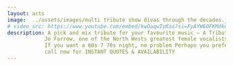 ```yaml
---
layout: acts
image:  ../assets/images/multi tribute show divas through the decades.jpg
# video_src: https://www.youtube.com/embed/kwOaqwIyKas?si=FyAYW6OFKMdkuAjb
description: A pick and mix tribute for your favourite music – A Tribute to the 60s, 70s, 80s, 90s or Noughties. Pick two decades of your choice, music from memory lane, songs that you can’t stop singing Pick the era that your family, friends or customers cherish and book the Decade Diva to provide a non-stop hit thumping mind blowing show that will keep you singing and dancing all night long.  <hr>
            Jo Farrow, one of the North Wests greatest female vocalists, has painstakingly put together all the best hits of the decades from the sixties to the noughties so you can pick the show you want. <hr>
            If you want a 60s 7 70s night, no problem Perhaps you prefer a 70s & 80s night or an 80s and 90s night or maybe your young enough for a Noughties 90s nigh. Whatever you want, I’m sure you get the idea. A fully costumed tribute show that you choose! <hr>
            call now for INSTANT QUOTES & AVAILABILITY
---
```

